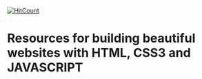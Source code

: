  [![HitCount](http://hits.dwyl.io/DakshGondaliya/Resources-Finder.svg)](http://hits.dwyl.io/DakshGondaliya/Resources-Finder)

# Resources for building beautiful websites with HTML, CSS3 and JAVASCRIPT 
